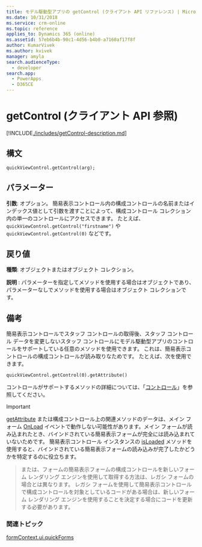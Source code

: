 ```yaml
---
title: モデル駆動型アプリの getControl (クライアント API リファレンス) | Microsoft Docs
ms.date: 10/31/2018
ms.service: crm-online
ms.topic: reference
applies_to: Dynamics 365 (online)
ms.assetid: 57eb6b4b-90c1-4d56-b4b0-a7160af17f8f
author: KumarVivek
ms.author: kvivek
manager: amyla
search.audienceType:
  - developer
search.app:
  - PowerApps
  - D365CE
---
```

# <a name="getcontrol-client-api-reference"></a>getControl (クライアント API 参照)



[!INCLUDE[./includes/getControl-description.md](./includes/getControl-description.md)]

## <a name="syntax"></a>構文

`quickViewControl.getControl(arg);`

## <a name="parameter"></a>パラメーター

**引数**: オプション。 簡易表示コントロール内の構成コントロールの名前またはインデックス値として引数を渡すことによって、構成コントロール コレクション内の単一のコントロールにアクセスできます。 たとえば、`quickViewControl.getControl("firstname")` や `quickViewControl.getControl(0)` などです。


## <a name="return-value"></a>戻り値

**種類**: オブジェクトまたはオブジェクト コレクション。

**説明** : パラメーターを指定してメソッドを使用する場合はオブジェクトであり、パラメーターなしでメソッドを使用する場合はオブジェクト コレクションです。

## <a name="remarks"></a>備考

簡易表示コントロールでスタッフ コントロールの取得後、スタッフ コントロール データを変更しないスタッフ コントロールにモデル駆動型アプリのコントロールをサポートしている任意のメソッドを使用できます。 これは、簡易表示コントロールの構成コントロールが読み取りなためです。 たとえば、次を使用できます。 

`quickViewControl.getControl(0).getAttribute()` 

コントロールがサポートするメソッドの詳細については、「[コントロール](../controls.md)」を参照してください。

>[!IMPORTANT]
>[getAttribute](../controls/getAttribute.md) または構成コントロール上の関連メソッドのデータは、メイン フォーム [OnLoad](../events/form-onload.md) イベントで動作しない可能性があります。メイン フォームが読み込まれたとき、バインドされている簡易表示フォームが完全には読み込まれていないためです。 簡易表示コントロール インスタンスの [isLoaded](isLoaded.md) メソッドを使用すると、バインドされている簡易表示フォームの読み込みが完了したかどうかを特定するのに役立ちます。 

>または、フォームの簡易表示フォームの構成コントロールを新しいフォーム レンダリング エンジンを使用して取得する方法は、レガシ フォームの場合とは異なります。 レガシ フォームを使用して簡易表示コントロールで構成コントロールを対象としているコードがある場合は、新しいフォーム レンダリング エンジンを使用することを決定する場合にコードを更新する必要があります。

### <a name="related-topics"></a>関連トピック

[formContext.ui.quickForms](../formContext-ui-quickForms.md)



